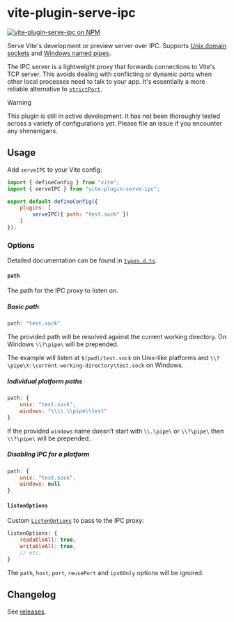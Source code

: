 # vite-plugin-serve-ipc

[![vite-plugin-serve-ipc on NPM](https://img.shields.io/npm/v/:vite-plugin-serve-ipc)](https://www.npmjs.com/package/vite-plugin-serve-ipc)

Serve Vite's development or preview server over IPC.
Supports [Unix domain sockets](https://man.archlinux.org/man/unix.7.en) and [Windows named pipes](https://learn.microsoft.com/en-us/windows/win32/ipc/named-pipes).

The IPC server is a lightweight proxy that forwards connections to Vite's TCP server.
This avoids dealing with conflicting or dynamic ports when other local processes need to talk to your app.
It's essentially a more reliable alternative to [`strictPort`](https://vite.dev/config/server-options.html#server-strictport).

> [!WARNING]  
> This plugin is still in active development. It has not been thoroughly tested across a variety of configurations yet. Please file an issue if you encounter any shenanigans.

## Usage
Add `serveIPC` to your Vite config:

```js
import { defineConfig } from "vite";
import { serveIPC } from "vite-plugin-serve-ipc";

export default defineConfig({
    plugins: [
        serveIPC({ path: "test.sock" })
    ]
});
```

### Options
Detailed documentation can be found in [`types.d.ts`](./src/types.d.ts).

#### `path`
The path for the IPC proxy to listen on.

##### Basic path
```js
path: "test.sock"
```

The provided path will be resolved against the current working directory. On Windows `\\?\pipe\` will be prepended.

The example will listen at `$(pwd)/test.sock` on Unix-like platforms and `\\?\pipe\X:\current-working-directory\test.sock` on Windows.

##### Individual platform paths
```js
path: {
    unix: "test.sock",
    windows: "\\\\.\\pipe\\test"
}
```

If the provided `windows` name doesn't start with `\\.\pipe\` or `\\?\pipe\` then `\\?\pipe\` will be prepended.

##### Disabling IPC for a platform
```js
path: {
    unix: "test.sock",
    windows: null
}
```

#### `listenOptions`
Custom [`ListenOptions`](https://nodejs.org/api/net.html#serverlistenoptions-callback) to pass to the IPC proxy:

```js
listenOptions: {
    readableAll: true,
    writableAll: true,
    // etc.
}
```

The `path`, `host`, `port`, `reusePort` and `ipv6Only` options will be ignored.

## Changelog
See [releases](https://github.com/HoldYourWaffle/vite-plugin-serve-ipc/releases).
